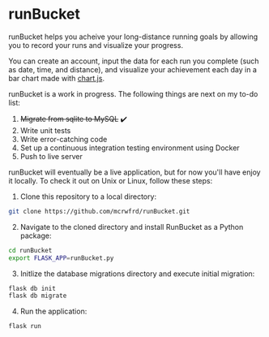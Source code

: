 # runBucket

runBucket helps you acheive your long-distance running goals by allowing you to record your runs and visualize your progress.

You can create an account, input the data for each run you complete (such as date, time, and distance), and visualize your achievement each day in a bar chart made with [chart.js](http://www.chartjs.org/).

runBucket is a work in progress. The following things are next on my to-do list:

1. ~~Migrate from sqlite to MySQL~~ :heavy_check_mark:
1. Write unit tests
2. Write error-catching code
2. Set up a continuous integration testing environment using Docker
3. Push to live server

runBucket will eventually be a live application, but for now you'll have enjoy it locally. To check it out on Unix or Linux, follow these steps:

1. Clone this repository to a local directory:

```bash
git clone https://github.com/mcrwfrd/runBucket.git
```

2. Navigate to the cloned directory and install RunBucket as a Python package:

```bash
cd runBucket
export FLASK_APP=runBucket.py
```

3. Initlize the database migrations directory and execute initial migration:

```bash
flask db init
flask db migrate
```

4. Run the application:

```bash
flask run
```
